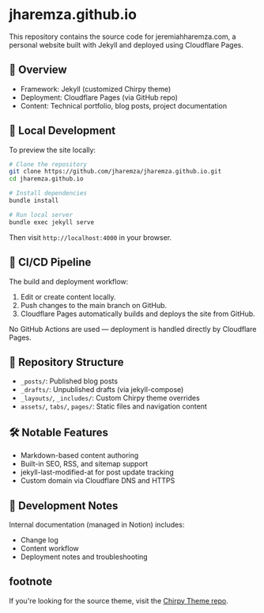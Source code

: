 # jharemza.github.io

This repository contains the source code for jeremiahharemza.com, a personal website built with Jekyll and deployed using Cloudflare Pages.

## 🔧 Overview

- Framework: Jekyll (customized Chirpy theme)
- Deployment: Cloudflare Pages (via GitHub repo)
- Content: Technical portfolio, blog posts, project documentation

## 🚀 Local Development

To preview the site locally:

```bash
# Clone the repository
git clone https://github.com/jharemza/jharemza.github.io.git
cd jharemza.github.io

# Install dependencies
bundle install

# Run local server
bundle exec jekyll serve
```
Then visit `http://localhost:4000` in your browser.

## 🔄 CI/CD Pipeline

The build and deployment workflow:

1. Edit or create content locally.
2. Push changes to the main branch on GitHub.
3. Cloudflare Pages automatically builds and deploys the site from GitHub.

No GitHub Actions are used — deployment is handled directly by Cloudflare Pages.

## 📁 Repository Structure

- `_posts/`: Published blog posts
- `_drafts/`: Unpublished drafts (via jekyll-compose)
- `_layouts/`, `_includes/`: Custom Chirpy theme overrides
- `assets/`, `tabs/`, `pages/`: Static files and navigation content

## 🛠️ Notable Features

- Markdown-based content authoring
- Built-in SEO, RSS, and sitemap support
- jekyll-last-modified-at for post update tracking
- Custom domain via Cloudflare DNS and HTTPS

## 🧪 Development Notes

Internal documentation (managed in Notion) includes:

- Change log
- Content workflow
- Deployment notes and troubleshooting

## footnote

If you're looking for the source theme, visit the [Chirpy Theme repo](https://github.com/cotes2020/jekyll-theme-chirpy).
